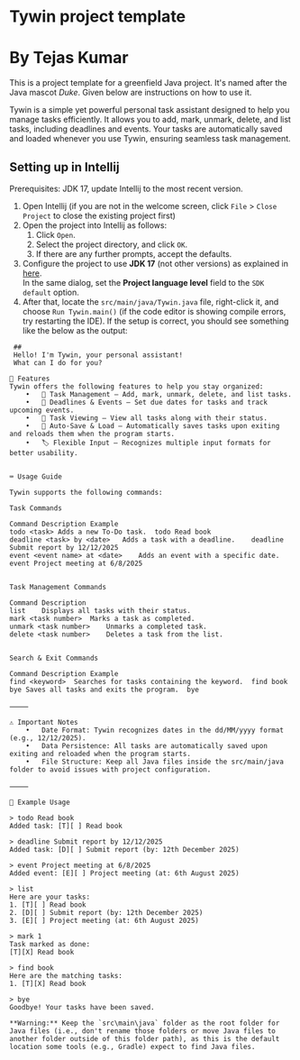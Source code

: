 # Tywin project template
# By Tejas Kumar

This is a project template for a greenfield Java project. It's named after the Java mascot _Duke_. Given below are instructions on how to use it.

Tywin is a simple yet powerful personal task assistant designed to help you manage tasks efficiently. It allows you to add, mark, unmark, delete, and list tasks, including deadlines and events. Your tasks are automatically saved and loaded whenever you use Tywin, ensuring seamless task management.

## Setting up in Intellij

Prerequisites: JDK 17, update Intellij to the most recent version.

1. Open Intellij (if you are not in the welcome screen, click `File` > `Close Project` to close the existing project first)
1. Open the project into Intellij as follows:
   1. Click `Open`.
   1. Select the project directory, and click `OK`.
   1. If there are any further prompts, accept the defaults.
1. Configure the project to use **JDK 17** (not other versions) as explained in [here](https://www.jetbrains.com/help/idea/sdk.html#set-up-jdk).<br>
   In the same dialog, set the **Project language level** field to the `SDK default` option.
1. After that, locate the `src/main/java/Tywin.java` file, right-click it, and choose `Run Tywin.main()` (if the code editor is showing compile errors, try restarting the IDE). If the setup is correct, you should see something like the below as the output:

```
 ##
 Hello! I'm Tywin, your personal assistant!
 What can I do for you?   
```
```
🚀 Features
Tywin offers the following features to help you stay organized:
	•	📝 Task Management – Add, mark, unmark, delete, and list tasks.
	•	📅 Deadlines & Events – Set due dates for tasks and track upcoming events.
	•	📜 Task Viewing – View all tasks along with their status.
	•	💾 Auto-Save & Load – Automatically saves tasks upon exiting and reloads them when the program starts.
	•	🏷️ Flexible Input – Recognizes multiple input formats for better usability.


⌨️ Usage Guide

Tywin supports the following commands:

Task Commands

Command	Description	Example
todo <task>	Adds a new To-Do task.	todo Read book
deadline <task> by <date>	Adds a task with a deadline.	deadline Submit report by 12/12/2025
event <event name> at <date>	Adds an event with a specific date.	event Project meeting at 6/8/2025


Task Management Commands

Command	Description	
list	Displays all tasks with their status.
mark <task number>	Marks a task as completed.	
unmark <task number>	Unmarks a completed task.
delete <task number>	Deletes a task from the list.	


Search & Exit Commands

Command	Description	Example
find <keyword>	Searches for tasks containing the keyword.	find book
bye	Saves all tasks and exits the program.	bye

⸻

⚠️ Important Notes
	•	Date Format: Tywin recognizes dates in the dd/MM/yyyy format (e.g., 12/12/2025).
	•	Data Persistence: All tasks are automatically saved upon exiting and reloaded when the program starts.
	•	File Structure: Keep all Java files inside the src/main/java folder to avoid issues with project configuration.

⸻

📌 Example Usage

> todo Read book
Added task: [T][ ] Read book

> deadline Submit report by 12/12/2025
Added task: [D][ ] Submit report (by: 12th December 2025)

> event Project meeting at 6/8/2025
Added event: [E][ ] Project meeting (at: 6th August 2025)

> list
Here are your tasks:
1. [T][ ] Read book
2. [D][ ] Submit report (by: 12th December 2025)
3. [E][ ] Project meeting (at: 6th August 2025)

> mark 1
Task marked as done:
[T][X] Read book

> find book
Here are the matching tasks:
1. [T][X] Read book

> bye
Goodbye! Your tasks have been saved.

**Warning:** Keep the `src\main\java` folder as the root folder for Java files (i.e., don't rename those folders or move Java files to another folder outside of this folder path), as this is the default location some tools (e.g., Gradle) expect to find Java files.

